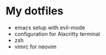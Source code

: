 # My dotfiles
- emacs setup with evil-mode
- configuration for Alacritty terminal
- zsh 
- vimrc for neovim
